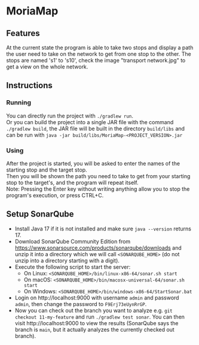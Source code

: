 # MoriaMap

## Features
At the current state the program is able to take two stops and display a path the user need to take on the network to get from one stop to the other.
The stops are named 's1' to 's10', check the image "transport network.jpg" to get a view on the whole network.

## Instructions

### Running
You can directly run the project with `./gradlew run`.  
Or you can build the project into a single JAR file with the 
command `./gradlew build`, the JAR file will be built 
in the directory `build/libs` and can be run with `java -jar build/libs/MoriaMap-<PROJECT_VERSION>.jar`

### Using
After the project is started, you will be asked to enter the
names of the starting stop and the target stop.  
Then you will be shown the path you need to take to get from your starting
stop to the target's, and the program will repeat itself.  
Note: Pressing the Enter key without writing anything allow you to stop the program's execution, or press CTRL+C.

## Setup SonarQube

- Install Java 17 if it is not installed and make sure `java --version` returns 17.
- Download SonarQube Community Edition from https://www.sonarsource.com/products/sonarqube/downloads
and unzip it into a directory which we will call `<SONARQUBE_HOME>`
(do not unzip into a directory starting with a digit).
- Execute the following script to start the server:
  - On Linux: `<SONARQUBE_HOME>/bin/linux-x86-64/sonar.sh start`
  - On macOS: `<SONARQUBE_HOME>/bin/macosx-universal-64/sonar.sh start`
  - On Windows: `<SONARQUBE_HOME>/bin/windows-x86-64/StartSonar.bat`
- Login on http://localhost:9000 with username `admin` and password `admin`, then
change the password to `F9Erj73eUynRrGP`.
- Now you can check out the branch you want to analyze e.g. `git checkout 11-my-feature` and
run `./gradlew test sonar`. You can then visit http://localhost:9000 to view the results
(SonarQube says the branch is `main`, but it actually analyzes the currently checked out branch).
